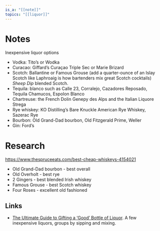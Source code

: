 ```yaml
---
is_a: "[[note]]"
topics: "[[liquor]]"
---
```


# Notes
Inexpensive liquor options
* Vodka: Tito’s or Wodka
* Curacao: Giffard’s Curaçao Triple Sec or Marie Brizard
* Scotch: Ballantine or Famous Grouse (add a quarter-ounce of an Islay Scotch like Laphroaig is how bartenders mix great Scotch cocktails) *Sheep Dip* blended Scotch.
* Tequila:  blanco such as Calle 23, Corralejo, Cazadores Reposado, Tequila Chamucos, Espolon Blanco
* Chartreuse: the French Dolin Genepy des Alps and the Italian Liquore Strega
* Rye whiskey: KO Distilling’s Bare Knuckle American Rye Whiskey, Sazerac Rye
* Bourbon: Old Grand-Dad bourbon, Old Fitzgerald Prime, Weller
* Gin: Ford’s

# Research
https://www.thespruceeats.com/best-cheap-whiskeys-4154021
- Old Grand-Dad bourbon - best overall
- Old Overholt - best rye
- 2 Gingers - best blended Irish whiskey
- Famous Grouse - best Scotch whiskey
- Four Roses - excellent old fashioned

## Links
* [The Ultimate Guide to Gifting a ‘Good’ Bottle of Liquor](https://lifehacker.com/the-ultimate-guide-to-gifting-a-good-bottle-of-liquor-1847959884). A few inexpensive liquors, groups by sipping and mixing.

